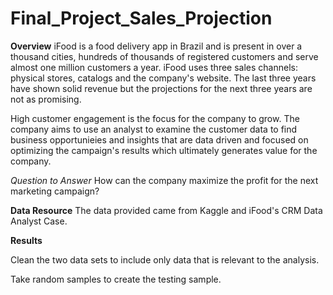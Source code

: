 # Final_Project_Sales_Projection

**Overview**
iFood is a food delivery app in Brazil and is present in over a thousand cities, hundreds of thousands of registered customers and serve almost one million customers a year. iFood uses three sales channels: physical stores, catalogs and the company's website. The last three years have shown solid revenue but the projections for the next three years are not as promising. 

High customer engagement is the focus for the company to grow. The company aims to use an analyst to examine the customer data to find business opportunieies and insights that are data driven and focused on optimizing the campaign's results which ultimately generates value for the company. 

*Question to Answer*
How can the company maximize the profit for the next marketing campaign?


**Data Resource**
The data provided came from Kaggle and iFood's CRM Data Analyst Case. 

**Results**

Clean the two data sets to include only data that is relevant to the analysis. 

Take random samples to create the testing sample.
